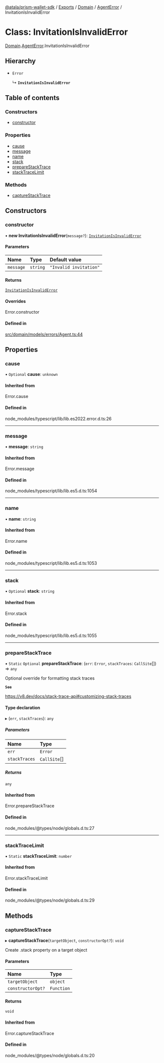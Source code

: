 [@atala/prism-wallet-sdk](../README.md) / [Exports](../modules.md) / [Domain](../modules/Domain.md) / [AgentError](../modules/Domain.AgentError.md) / InvitationIsInvalidError

# Class: InvitationIsInvalidError

[Domain](../modules/Domain.md).[AgentError](../modules/Domain.AgentError.md).InvitationIsInvalidError

## Hierarchy

- `Error`

  ↳ **`InvitationIsInvalidError`**

## Table of contents

### Constructors

- [constructor](Domain.AgentError.InvitationIsInvalidError.md#constructor)

### Properties

- [cause](Domain.AgentError.InvitationIsInvalidError.md#cause)
- [message](Domain.AgentError.InvitationIsInvalidError.md#message)
- [name](Domain.AgentError.InvitationIsInvalidError.md#name)
- [stack](Domain.AgentError.InvitationIsInvalidError.md#stack)
- [prepareStackTrace](Domain.AgentError.InvitationIsInvalidError.md#preparestacktrace)
- [stackTraceLimit](Domain.AgentError.InvitationIsInvalidError.md#stacktracelimit)

### Methods

- [captureStackTrace](Domain.AgentError.InvitationIsInvalidError.md#capturestacktrace)

## Constructors

### constructor

• **new InvitationIsInvalidError**(`message?`): [`InvitationIsInvalidError`](Domain.AgentError.InvitationIsInvalidError.md)

#### Parameters

| Name | Type | Default value |
| :------ | :------ | :------ |
| `message` | `string` | `"Invalid invitation"` |

#### Returns

[`InvitationIsInvalidError`](Domain.AgentError.InvitationIsInvalidError.md)

#### Overrides

Error.constructor

#### Defined in

[src/domain/models/errors/Agent.ts:44](https://github.com/hyperledger/identus-edge-agent-sdk-ts/blob/70efa8b16122ab132f36ab1c9f2ac30b3a4b3176/src/domain/models/errors/Agent.ts#L44)

## Properties

### cause

• `Optional` **cause**: `unknown`

#### Inherited from

Error.cause

#### Defined in

node_modules/typescript/lib/lib.es2022.error.d.ts:26

___

### message

• **message**: `string`

#### Inherited from

Error.message

#### Defined in

node_modules/typescript/lib/lib.es5.d.ts:1054

___

### name

• **name**: `string`

#### Inherited from

Error.name

#### Defined in

node_modules/typescript/lib/lib.es5.d.ts:1053

___

### stack

• `Optional` **stack**: `string`

#### Inherited from

Error.stack

#### Defined in

node_modules/typescript/lib/lib.es5.d.ts:1055

___

### prepareStackTrace

▪ `Static` `Optional` **prepareStackTrace**: (`err`: `Error`, `stackTraces`: `CallSite`[]) => `any`

Optional override for formatting stack traces

**`See`**

https://v8.dev/docs/stack-trace-api#customizing-stack-traces

#### Type declaration

▸ (`err`, `stackTraces`): `any`

##### Parameters

| Name | Type |
| :------ | :------ |
| `err` | `Error` |
| `stackTraces` | `CallSite`[] |

##### Returns

`any`

#### Inherited from

Error.prepareStackTrace

#### Defined in

node_modules/@types/node/globals.d.ts:27

___

### stackTraceLimit

▪ `Static` **stackTraceLimit**: `number`

#### Inherited from

Error.stackTraceLimit

#### Defined in

node_modules/@types/node/globals.d.ts:29

## Methods

### captureStackTrace

▸ **captureStackTrace**(`targetObject`, `constructorOpt?`): `void`

Create .stack property on a target object

#### Parameters

| Name | Type |
| :------ | :------ |
| `targetObject` | `object` |
| `constructorOpt?` | `Function` |

#### Returns

`void`

#### Inherited from

Error.captureStackTrace

#### Defined in

node_modules/@types/node/globals.d.ts:20
